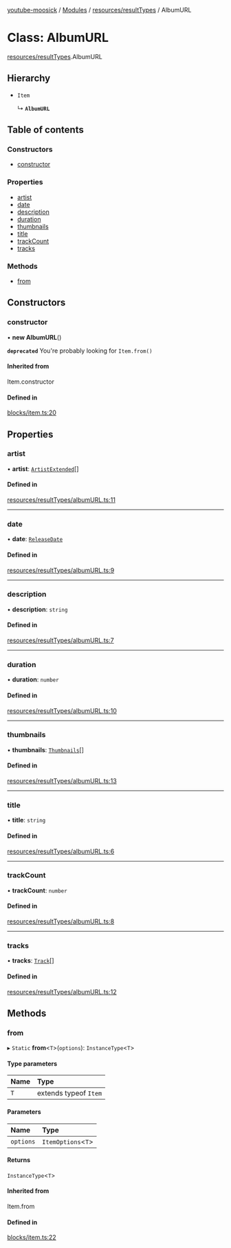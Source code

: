 [youtube-moosick](../README.md) / [Modules](../modules.md) / [resources/resultTypes](../modules/resources_resultTypes.md) / AlbumURL

# Class: AlbumURL

[resources/resultTypes](../modules/resources_resultTypes.md).AlbumURL

## Hierarchy

- `Item`

  ↳ **`AlbumURL`**

## Table of contents

### Constructors

- [constructor](resources_resultTypes.AlbumURL.md#constructor)

### Properties

- [artist](resources_resultTypes.AlbumURL.md#artist)
- [date](resources_resultTypes.AlbumURL.md#date)
- [description](resources_resultTypes.AlbumURL.md#description)
- [duration](resources_resultTypes.AlbumURL.md#duration)
- [thumbnails](resources_resultTypes.AlbumURL.md#thumbnails)
- [title](resources_resultTypes.AlbumURL.md#title)
- [trackCount](resources_resultTypes.AlbumURL.md#trackcount)
- [tracks](resources_resultTypes.AlbumURL.md#tracks)

### Methods

- [from](resources_resultTypes.AlbumURL.md#from)

## Constructors

### constructor

• **new AlbumURL**()

**`deprecated`** You're probably looking for `Item.from()`

#### Inherited from

Item.constructor

#### Defined in

[blocks/item.ts:20](https://github.com/EvasiveXkiller/youtube-moosick/blob/0c15625/src/blocks/item.ts#L20)

## Properties

### artist

• **artist**: [`ArtistExtended`](resources_generalTypes.ArtistExtended.md)[]

#### Defined in

[resources/resultTypes/albumURL.ts:11](https://github.com/EvasiveXkiller/youtube-moosick/blob/0c15625/src/resources/resultTypes/albumURL.ts#L11)

___

### date

• **date**: [`ReleaseDate`](resources_resultTypes.ReleaseDate.md)

#### Defined in

[resources/resultTypes/albumURL.ts:9](https://github.com/EvasiveXkiller/youtube-moosick/blob/0c15625/src/resources/resultTypes/albumURL.ts#L9)

___

### description

• **description**: `string`

#### Defined in

[resources/resultTypes/albumURL.ts:7](https://github.com/EvasiveXkiller/youtube-moosick/blob/0c15625/src/resources/resultTypes/albumURL.ts#L7)

___

### duration

• **duration**: `number`

#### Defined in

[resources/resultTypes/albumURL.ts:10](https://github.com/EvasiveXkiller/youtube-moosick/blob/0c15625/src/resources/resultTypes/albumURL.ts#L10)

___

### thumbnails

• **thumbnails**: [`Thumbnails`](resources_generalTypes.Thumbnails.md)[]

#### Defined in

[resources/resultTypes/albumURL.ts:13](https://github.com/EvasiveXkiller/youtube-moosick/blob/0c15625/src/resources/resultTypes/albumURL.ts#L13)

___

### title

• **title**: `string`

#### Defined in

[resources/resultTypes/albumURL.ts:6](https://github.com/EvasiveXkiller/youtube-moosick/blob/0c15625/src/resources/resultTypes/albumURL.ts#L6)

___

### trackCount

• **trackCount**: `number`

#### Defined in

[resources/resultTypes/albumURL.ts:8](https://github.com/EvasiveXkiller/youtube-moosick/blob/0c15625/src/resources/resultTypes/albumURL.ts#L8)

___

### tracks

• **tracks**: [`Track`](resources_resultTypes.Track.md)[]

#### Defined in

[resources/resultTypes/albumURL.ts:12](https://github.com/EvasiveXkiller/youtube-moosick/blob/0c15625/src/resources/resultTypes/albumURL.ts#L12)

## Methods

### from

▸ `Static` **from**<`T`\>(`options`): `InstanceType`<`T`\>

#### Type parameters

| Name | Type |
| :------ | :------ |
| `T` | extends typeof `Item` |

#### Parameters

| Name | Type |
| :------ | :------ |
| `options` | `ItemOptions`<`T`\> |

#### Returns

`InstanceType`<`T`\>

#### Inherited from

Item.from

#### Defined in

[blocks/item.ts:22](https://github.com/EvasiveXkiller/youtube-moosick/blob/0c15625/src/blocks/item.ts#L22)
